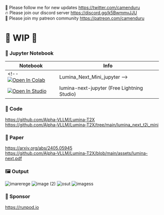🐣 Please follow me for new updates https://twitter.com/camenduru <br />
🔥 Please join our discord server https://discord.gg/k5BwmmvJJU <br />
🥳 Please join my patreon community https://patreon.com/camenduru <br />

# 🚦 WIP 🚦

### 🍊 Jupyter Notebook

| Notebook | Info
| --- | --- |
<!-- [![Open In Colab](https://colab.research.google.com/assets/colab-badge.svg)](https://colab.research.google.com/github/camenduru/Lumina-Next-jupyter/blob/main/Lumina_Next_Mini_jupyter.ipynb) | Lumina_Next_Mini_jupyter -->
<a target="_blank" href="https://lightning.ai/camenduru/studios/lumina-next-jupyter"> <img src="https://pl-bolts-doc-images.s3.us-east-2.amazonaws.com/app-2/studio-badge.svg" alt="Open In Studio"/></a> | lumina-next-jupyter (Free Lightning Studio)

### 🧬 Code
https://github.com/Alpha-VLLM/Lumina-T2X <br />
https://github.com/Alpha-VLLM/Lumina-T2X/tree/main/lumina_next_t2i_mini <br />

### 📄 Paper
https://arxiv.org/abs/2405.05945 <br />
https://github.com/Alpha-VLLM/Lumina-T2X/blob/main/assets/lumina-next.pdf <br />

### 🖼 Output
![imarerege](https://github.com/camenduru/Lumina-Next-jupyter/assets/54370274/7b1d7eb2-1e94-4230-bfd4-14dd41ca5ced)
![image (2)](https://github.com/camenduru/Lumina-Next-jupyter/assets/54370274/46cc2345-cb13-4871-804e-9a5dd452d64e)
![osut](https://github.com/camenduru/Lumina-Next-jupyter/assets/54370274/bfeb704f-a086-4ba3-b57b-5da935ecdede)
![imagess](https://github.com/camenduru/Lumina-Next-jupyter/assets/54370274/012ef2a1-9a2b-4444-b497-946f99f0d768)

### 🏢 Sponsor
https://runpod.io
